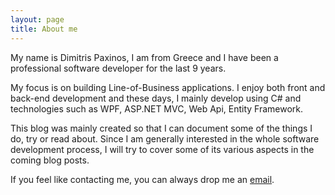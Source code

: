 ```yaml
---
layout: page
title: About me
---
```


My name is Dimitris Paxinos, I am from Greece and I have been a professional software developer for the last 9 years. 

My focus is on building Line-of-Business applications. I enjoy both front and back-end development and these days, I mainly develop using C# and technologies such as WPF, ASP.NET MVC, Web Api, Entity Framework. 

This blog was mainly created so that I can document some of the things I do, try or read about. Since I am generally interested in the whole software development process, I will try to cover some of its various aspects in the coming blog posts.

If you feel like contacting me, you can always drop me an [email](mailto:dpaxinos@gmail.com).
